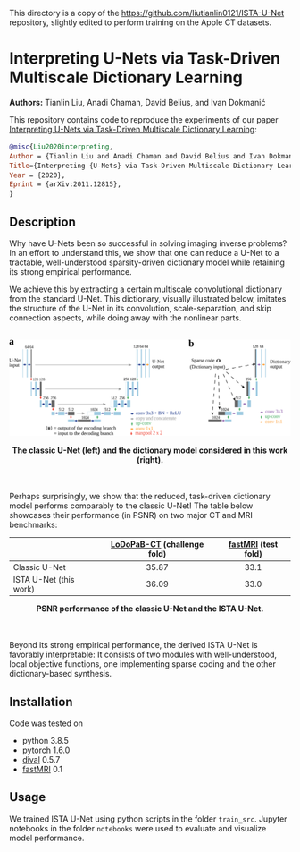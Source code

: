 This directory is a copy of the https://github.com/liutianlin0121/ISTA-U-Net repository, slightly edited to perform training on the Apple CT datasets.

# Interpreting U-Nets via Task-Driven Multiscale Dictionary Learning

**Authors:** Tianlin Liu, Anadi Chaman, David Belius, and Ivan Dokmanić

This repository contains code to reproduce the experiments of our paper [Interpreting U-Nets via Task-Driven Multiscale Dictionary Learning](https://arxiv.org/abs/2011.12815):

```BibTeX
@misc{Liu2020interpreting,
Author = {Tianlin Liu and Anadi Chaman and David Belius and Ivan Dokmani\'c},
Title={Interpreting {U-Nets} via Task-Driven Multiscale Dictionary Learning},
Year = {2020},
Eprint = {arXiv:2011.12815},
}
```

## Description
Why have U-Nets been so successful in solving imaging inverse problems? In an effort to understand this, we show that one can reduce a U-Net to a tractable, well-understood sparsity-driven dictionary model while retaining its strong empirical performance. 

We achieve this by extracting a certain multiscale convolutional dictionary from the standard U-Net. This dictionary, visually illustrated below, imitates the structure of the U-Net in its convolution, scale-separation, and skip connection aspects, while doing away with the nonlinear parts. <br/><br/>

![](./fig/unet_diagram.png)
<div align="center">
   <b>The classic U-Net (left) and the dictionary model considered in this work (right).</b>   
</div>
<br/><br/>


Perhaps surprisingly, we show that the reduced, task-driven dictionary model performs comparably to the classic U-Net! The table below showcases their performance (in PSNR) on two major CT and MRI benchmarks: 

<div align="center">

|    |      [LoDoPaB-CT](https://arxiv.org/abs/1910.01113) (challenge fold)      |  [fastMRI](https://github.com/facebookresearch/fastMRI) (test fold) |
|----------|:-------------:|:------:|
| Classic U-Net  |    35.87   |   33.1 |
| ISTA U-Net (this work) | 36.09 |    33.0 |
</div>
<div align="center">
   <b>PSNR performance of the classic U-Net and the ISTA U-Net.</b>   
</div>
<br/><br/>


Beyond its strong empirical performance, the derived ISTA U-Net is favorably interpretable: It consists of two modules with well-understood, local objective functions, one implementing sparse coding and the other dictionary-based synthesis. 


## Installation
Code was tested on

* python 3.8.5
* [pytorch](https://pytorch.org/) 1.6.0
* [dival](https://github.com/jleuschn/dival) 0.5.7
* [fastMRI](https://github.com/facebookresearch/fastMRI) 0.1 


## Usage

We trained ISTA U-Net using python scripts in the folder `train_src`. Jupyter notebooks in the folder `notebooks` were used to evaluate and visualize model performance.
